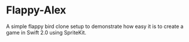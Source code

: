 # Flappy-Alex

A simple flappy bird clone setup to demonstrate how easy it is to create a game in Swift 2.0 using SpriteKit.
